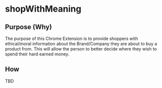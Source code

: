 # shopWithMeaning

## Purpose (Why)
The purpose of this Chrome Extension is to provide shoppers with ethical/moral information about the Brand/Company they are about to buy a product from. This will allow the person to better decide where they wish to spend their hard earned money.

## How
TBD
